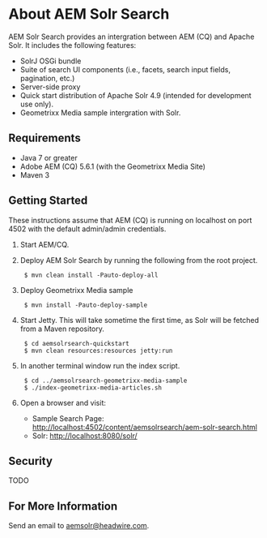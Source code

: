 About AEM Solr Search
=====================

AEM Solr Search provides an intergration between AEM (CQ) and Apache Solr. It includes the following features:

* SolrJ OSGi bundle
* Suite of search UI components (i.e., facets, search input fields, pagination, etc.)
* Server-side proxy
* Quick start distribution of Apache Solr 4.9 (intended for development use only).
* Geometrixx Media sample intergration with Solr.

Requirements
------------

* Java 7 or greater
* Adobe AEM (CQ) 5.6.1 (with the Geometrixx Media Site)
* Maven 3

Getting Started
---------------

These instructions assume that AEM (CQ) is running on localhost on port 4502 with the default admin/admin credentials.

1. Start AEM/CQ.

2. Deploy AEM Solr Search by running the following from the root project.

        $ mvn clean install -Pauto-deploy-all
        
2. Deploy Geometrixx Media sample

        $ mvn install -Pauto-deploy-sample

4. Start Jetty. This will take sometime the first time, as Solr will be fetched from a Maven repository.

        $ cd aemsolrsearch-quickstart
        $ mvn clean resources:resources jetty:run
    
5. In another terminal window run the index script.

        $ cd ../aemsolrsearch-geometrixx-media-sample
        $ ./index-geometrixx-media-articles.sh

6. Open a browser and visit:
    * Sample Search Page: [http://localhost:4502/content/aemsolrsearch/aem-solr-search.html](http://localhost:4502/content/aemsolrsearch/aem-solr-search.html)
    * Solr: [http://localhost:8080/solr/](http://localhost:8080/solr/)


Security
--------
TODO

For More Information
--------------------

Send an email to <aemsolr@headwire.com>.
